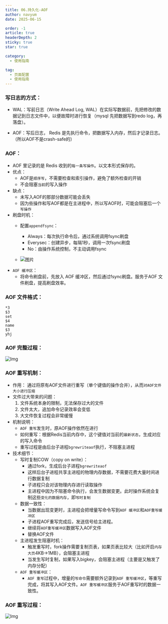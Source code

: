 ```yaml
---
title: 06.持久化-AOF
author: navyum
date: 2025-06-15

order: -1
article: true
headerDepth: 2
sticky: true
star: true

category:
  - 使用指南

tag:
  - 页面配置
  - 使用指南
---
```

### 写日志的方式：
* WAL：写前日志（Write Ahead Log, WAL）在实际写数据前，先把修改的数据记到日志文件中，以便故障时进行恢复（mysql 先把数据写到redo log，再落盘）。

* AOF：写后日志， Redis 是先执行命令，把数据写入内存，然后才记录日志。（所以AOF不是crash-safe的）

### AOF：
* AOF 里记录的是 Redis 收到的`每一条写操作`。以文本形式保存的。
* 优点：
    * AOF是`顺序写`，不需要检查和索引操作，避免了额外检查的开销
    * 不会阻塞`当前`的写入操作
* 缺点：
    * 未写入AOF的那部分数据可能会丢失
    * 因为些操作和写AOF都是在主进程中，所以写AOF时，可能会阻塞后一个`写操作`
* 刷盘时机：
    * 配置`appendfsync`：
        * Always：每次执行命令后，通过系统调用fsync刷盘
        * Everysec：创建异步，每隔1秒，调用一次fsync刷盘
        * No：由操作系统控制，不主动调用fsync

    * ![图片](https://raw.staticdn.net/Navyum/imgbed/pic/IMG/f82ece977374ec72eca3b92d1d068d57.png)
* `AOF 缓冲区`：
    * 将命令刷盘前，先放入 AOF 缓冲区，然后通过fsync刷盘。服务于AOF 文件刷盘，提高刷盘效率。
### AOF 文件格式：
```
*3
$3
set
$4
name
$3
yhj
```
### AOF 完整过程：
![Img](https://raw.staticdn.net/Navyum/imgbed/pic/IMG/4d2193905855f7f71646edd66affc7a9.png)

### AOF 重写机制：
* 作用： 通过将原有AOF文件进行重写（单个键值的操作合并），从而`对AOF文件大小进行压缩`
* 文件过大带来的问题：
    1. 文件系统本身的限制，无法保存过大的文件
    2. 文件太大，追加命令记录效率会变低
    3. 大文件恢复过程会非常缓慢
* 机制说明：
    * `AOF 重写`发生时，原AOF操作依然在进行
    * 如何重写：根据Redis当前内存中，这个键值对当前的`最新状态`，生成对应的写入命令
    * 重写过程是由后台子进程`bgrewriteaof`执行，不阻塞主进程
* 技术细节：
    * 写时复制COW（copy on write）：
        * 通过fork，生成后台子进程`bgrewriteaof`
        * 这样后台子进程共享主进程的物理内存数据，不需要花费大量时间进行数据复制
        * 子进程只会对该物理内存进行读取操作
        * 主进程中因为不阻塞命令执行，会发生数据变更。此时操作系统会复制这些`变化的数据内存`，即`写时复制`
    * 数据一致性：
        * 当数据出现变更时，主进程会把增量写命令写到`AOF 缓冲区`和`AOF重写缓冲区`
        * 子进程AOF重写完成后，发送信号给主进程。
        * 继续将`AOF重写缓冲区`数据写入AOF文件
        * 替换AOF文件
    * 主进程发生阻塞时机：
        * 触发重写时，fork操作需要复制页表，如果页表比较大（比如开启`内存大页`4KB->1MB），会阻塞主进程
        * 当发生写时复制，如果写入bigkey，会阻塞主进程（主要是又触发了内存分配）
    * `AOF 重写缓冲区`：
        * `AOF 重写`过程中，增量的`写命令`需要额外记录到`AOF 重写缓冲区`，等重写完成，将其写入AOF文件。`AOF 重写缓冲区`服务于AOF重写时的数据一致性。
### AOF 重写过程：
![Img](https://raw.staticdn.net/Navyum/imgbed/pic/IMG/4c437c1a4d3a5729a64148a755e62168.png)
